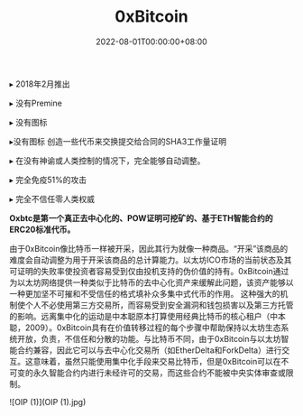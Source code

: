 ﻿---
title: "0xBitcoin"
description: "0xBitcoin (0xBTC)是一种在以太坊平台上运行的可挖矿的ERC20代币。用户可以通过挖掘的过程生成0xBitcoin。0 xbitc"
date: 2022-08-01T00:00:00+08:00
lastmod: 2022-08-01T00:00:00+08:00
draft: false
authors: ["whq985"]
featuredImage: "0xbitcoin.png"
tags: ["DeFi","0xBitcoin"]
categories: ["nfts"]
nfts: ["DeFi"]
blockchain: "Polygon"
website: "https://0xbitcoin.org/#/"
twitter: ""
discord: ""
telegram: ""
github: "https://github.com/0xbitcoin"
youtube: ""
twitch: ""
facebook: ""
instagram: ""
reddit: ""
medium: ""
steam: ""
gitbook: ""
googleplay: ""
appstore: ""
status: "Live"
weight: 
lightgallery: true
toc: true
pinned: false
recommend: false
recommend1: false
---
<p>▸ 2018年2月推出 </p>
<p>▸ 没有Premine</p>
<p>▸ 没有图标 </p>
<p>▸没有图标 创造一些代币来交换提交给合同的SHA3工作量证明</p>
<p>▸ 在没有神谕或人类控制的情况下，完全能够自动调整。 </p>
<p>▸ 完全免疫51%的攻击 </p>
<p>▸ 完全不信任零人类权威</p>

**Oxbtc是第一个真正去中心化的、POW证明可挖矿的、基于ETH智能合约的ERC20标准代币。**

由于0xBitcoin像比特币一样被开采，因此其行为就像一种商品。“开采”该商品的难度会自动调整为用于开采该商品的总计算能力。以太坊ICO市场的当前状态及其可证明的失败率使投资者容易受到仅由投机支持的伪价值的持有。0xBitcoin通过为以太坊网络提供一种类似于比特币的去中心化资产来缓解此问题，该资产能够以一种更加坚不可摧和不受信任的格式填补众多集中式代币的作用。
这种强大的机制使个人不必使用第三方交易所，而容易受到安全漏洞和钱包损害以及第三方托管的影响。远离集中化的运动是中本聪原本打算使用经典比特币的核心租户（中本聪，2009）。0xBitcoin具有在价值转移过程的每个步骤中帮助保持以太坊生态系统开放，负责，不信任和分散的功能。与比特币不同，由于0xBitcoin与以太坊智能合约兼容，因此它可以与去中心化交易所（如EtherDelta和ForkDelta）进行交互。这意味着，虽然只能使用集中化手段来交易比特币，但是0xBitcoin可以在不可变的永久智能合约内进行未经许可的交易，而这些合约不能被中央实体审查或限制。

![OIP (1)](OIP (1).jpg)

